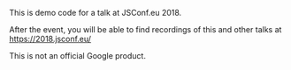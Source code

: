 This is demo code for a talk at JSConf.eu 2018.

After the event, you will be able to find recordings of this and other talks at
https://2018.jsconf.eu/

This is not an official Google product.
